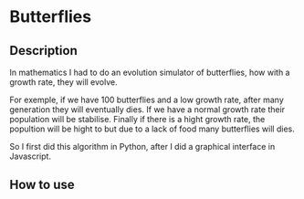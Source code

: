 # Butterflies

## Description

In mathematics I had to do an evolution simulator of butterflies, how with a growth rate, they will evolve. 

For exemple, if we have 100 butterflies and a low growth rate, after many generation they will eventually dies. If we have a normal growth rate their population will be stabilise. Finally if there is a hight growth rate, the popultion will be hight to but due to a lack of food many butterflies will dies.

So I first did this algorithm in Python, after I did a graphical interface in Javascript.


## How to use


